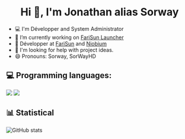 <h1 align="center">Hi 👋, I'm Jonathan alias Sorway</h1>  

- 💻 I'm Développer and System Administrator
- 🔭 I’m currently working on [FariSun Launcher]()
- 👯 Développer at [FariSun](https://farisun.fr) and [Niobium](https://www.niobium-mc.fr)
- 🤔 I'm looking for help with project ideas.
- 😄 Pronouns: Sorway, SorWayHD

## 💻 Programming languages:

<p>
  <img src="https://img.shields.io/badge/Java%20-%23007396.svg?&style=for-the-badge&logo=Java&logoColor=white"/>
  <img src="https://img.shields.io/badge/Python%20-%233776AB.svg?&style=for-the-badge&logo=Python&logoColor=white"/>  
</p>  

## 📊 Statistical

![GitHub stats](https://github-readme-stats.vercel.app/api?username=Sorway&show_icons=true&theme=onedark)
